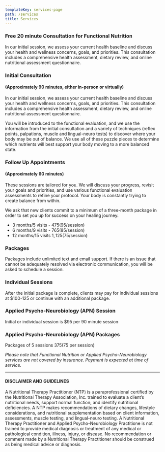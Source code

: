 ```yaml
---
templateKey: services-page
path: /services
title: Services
---
```

### Free 20 minute Consultation for Functional Nutrition

In our initial session, we assess your current health baseline and discuss
your health and wellness concerns, goals, and priorities. This
consultation includes a comprehensive health assessment, dietary review,
and online nutritional assessment questionnaire. 



### Initial Consultation

#### (Approximately 90 minutes, either in-person or virtually)

In our initial session, we assess your current health baseline and discuss your health and wellness concerns, goals, and priorities. This consultation includes a comprehensive health assessment, dietary review, and online nutritional assessment questionnaire.

You will be introduced to the functional evaluation, and we use the
information from the initial consultation and a variety of techniques
(reflex points, palpations, muscle and lingual-neuro tests) to discover
where your body may be out of balance. We use all of these puzzle pieces
to determine which nutrients will best support your body moving to a more
balanced state.





### Follow Up Appointments

#### (Approximately 60 minutes)

These sessions are tailored for you. We will discuss your progress,
revisit your goals and priorities, and use various functional evaluation
assessments to refine your protocol. Your body is constantly trying to
create balance from within. 

We ask that new clients commit to a minimum of a three-month package in
order to set you up for success on your healing journey.

* 3 months/5 visits - $475 ($95/session)
* 6 months/9 visits - $765 ($85/session)
* 12 months/15 visits $1,125 ($75/session)

### Packages

Packages include unlimited text and email support. If there is an issue
that cannot be adequately resolved via electronic communication, you will
be asked to schedule a session.



### Individual Sessions

After the initial package is complete, clients may pay for individual
sessions at $100-125 or continue with an additional package.

### Applied Psycho-Neurobiology (APN) Session

Initial or individual session is $95 per 90 minute session

### Applied Psycho-Neurobiology (APN) Packages

Packages of 5 sessions $375 ($75 per session)



_Please note that Functional Nutrition or Applied Psycho-Neurobiology services are not covered by insurance. Payment is expected at time of service._

- - -

#### DISCLAIMER AND GUIDELINES

A Nutritional Therapy Practitioner (NTP) is a paraprofessional certified by the Nutritional Therapy Association, Inc. trained to evaluate a client’s nutritional needs, support normal function, and identify nutritional deficiencies.  A NTP makes recommendations of dietary changes, lifestyle considerations, and nutritional supplementation based on client information, assessments, muscle testing, and lingual-neuro testing.  A Nutritional Therapy Practitioner and Applied Psycho-Neurobiology Practitione is not trained to provide medical diagnosis or treatment of any medical or pathological condition, illness, injury, or disease.  No recommendation or comment made by a Nutritional Therapy Practitioner should be construed as being medical advice or diagnosis.
